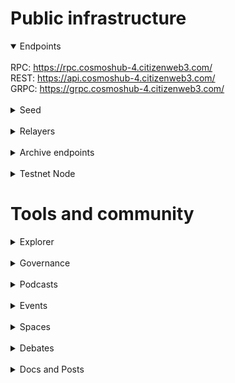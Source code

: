 # Public infrastructure 

<details open>
  <summary>Endpoints</summary>
  <br>
  RPC: <a href="https://rpc.cosmoshub-4.citizenweb3.com/">https://rpc.cosmoshub-4.citizenweb3.com/</a><br>
  REST: <a href="https://api.cosmoshub-4.citizenweb3.com/">https://api.cosmoshub-4.citizenweb3.com/</a><br>
  GRPC: <a href="https://grpc.cosmoshub-4.citizenweb3.com/">https://grpc.cosmoshub-4.citizenweb3.com/</a>
</details>
<br>
<details>
  <summary>Seed</summary>
  d567c93fa5b646c8cca8ba0a2d7499bca6aeba52@mainnet.seednode.citizenweb3.com:26656
</details>
<br>
<details>
  <summary>Relayers</summary>
</details>
<br>
<details>
  <summary>Archive endpoints</summary>
  RPC: <br>
  API: <br>
  GRPC: <br>
</details>
<br>
<details>
  <summary>Testnet Node</summary>
  https://staking.citizenweb3.com/chains/cosmostestnet
</details>

# Tools and community

<details>
  <summary>Explorer</summary>
  <a href="https://validatorinfo.com/networks">Validator Info/</a><br>
</details>
<br>
<details>
  <summary>Governance</summary>
  <a href="https://www.mintscan.io/cosmos/validators/cosmosvaloper1e859xaue4k2jzqw20cv6l7p3tmc378pc3k8g2u?sector=votes">Voting History</a><br>
</details>
<br>
<details>
  <summary>Podcasts</summary>
  <a href="https://www.citizenweb3.com/figment-network-governance">Governance and the Cosmos ecosystem with Gavin Birch</a><br>
  <a href="">https://www.citizenweb3.com/game-of-zones</a>Bow ties and IBC with Jack Zampolin <br>
  <a href="">https://www.citizenweb3.com/ethan-buchman-cosmos</a>https://www.citizenweb3.com/ethan-buchman-cosmos<br>
  <a href="">https://www.citizenweb3.com/peng-tendermint</a>Management, power abuse and naming with Peng Zhong<br>
  <a href="">https://www.citizenweb3.com/dogemos-keplr</a>Community, Dogecoin and privacy issues with Josh Lee<br>
  <a href="">https://www.citizenweb3.com/billy-icf</a>DNA, funding and tattoo machines with Billy Rennekamp<br>
  <a href="">https://www.citizenweb3.com/zarko</a>Research, consensus and verification with Zarko Milosevic<br>
  <a href="">https://www.citizenweb3.com/dinezen-xmas</a>Denizen Cosmos: Xmas special 2020<br>
  <a href="">https://www.citizenweb3.com/chjango</a>https://www.citizenweb3.com/chjango<br>
  <a href="">https://www.citizenweb3.com/tess</a>Software development, databases and cycling with Tess Rinearson<br>
  <a href="">https://www.citizenweb3.com/cryptocito</a>The Cosmos, it's Might and Economics with Cryptocito<br>
  <a href="">https://www.citizenweb3.com/emeris</a>Marketplaces, Motivation and Intuition with Gautier Marin<br>
  <a href="">https://www.citizenweb3.com/sommelier</a>Cypherpunks, Product Management and Jack's Dog with Jack Zampolin<br>
  <a href=""></a><br>
  <a href=""></a><br>
</details>
<br>
<details>
  <summary>Events</summary>
  <a href=""></a><br>
</details>
<br>
<details>
  <summary>Spaces</summary>
  <a href=""></a><br>
</details>
<br>
<details>
  <summary>Debates</summary>
  <a href=""></a><br>
</details>
<br>
<details>
  <summary>Docs and Posts</summary>
  <a href=""></a><br>
</details>
